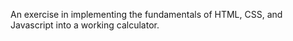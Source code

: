 An exercise in implementing the fundamentals of HTML, CSS, and Javascript into a working calculator.
